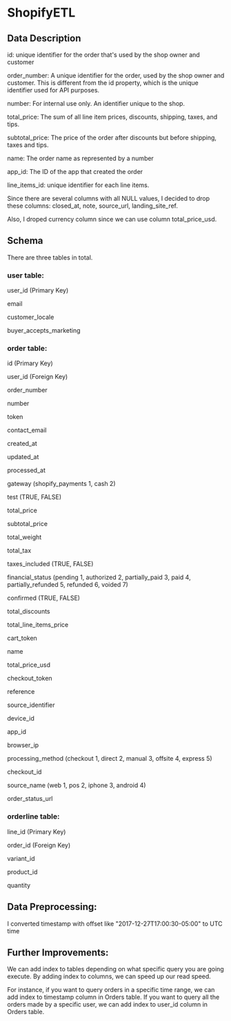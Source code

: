 # ShopifyETL

## Data Description

id: unique identifier for the order that's used by the shop owner and customer

order_number: A unique identifier for the order, used by the shop owner and customer. This is different from the id property, which is the unique identifier used for API purposes.

number: For internal use only. An identifier unique to the shop.

total_price: The sum of all line item prices, discounts, shipping, taxes, and tips.

subtotal_price: The price of the order after discounts but before shipping, taxes and tips.

name: The order name as represented by a number

app_id: The ID of the app that created the order

line_items_id: unique identifier for each line items.

Since there are several columns with all NULL values, I decided to drop these columns: closed_at, note, source_url, landing_site_ref.

Also, I droped currency column since we can use column total_price_usd.


## Schema

There are three tables in total. 



### user table:

user_id (Primary Key)

email

customer_locale

buyer_accepts_marketing



### order table:

id (Primary Key)

user_id (Foreign Key)

order_number 

number 

token  

contact_email 

created_at

updated_at

processed_at

gateway  (shopify_payments 1, cash 2)

test  (TRUE, FALSE)

total_price

subtotal_price

total_weight 

total_tax  

taxes_included  (TRUE, FALSE)

financial_status  (pending 1, authorized 2, partially_paid 3, paid 4, partially_refunded 5, refunded 6, voided 7)

confirmed  (TRUE, FALSE)

total_discounts 

total_line_items_price

cart_token 

name 

total_price_usd

checkout_token

reference

source_identifier

device_id

app_id

browser_ip 

processing_method  (checkout 1, direct 2, manual 3, offsite 4, express 5)

checkout_id

source_name   (web 1, pos 2, iphone 3, android 4)

order_status_url  



### orderline table:

line_id (Primary Key)

order_id (Foreign Key)

variant_id 

product_id

quantity


## Data Preprocessing:

I converted timestamp with offset like "2017-12-27T17:00:30-05:00" to UTC time

## Further Improvements:

We can add index to tables depending on what specific query you are going execute. By adding index to columns, we can speed up our read speed.

For instance, if you want to query orders in a specific time range, we can add index to timestamp column in Orders table. If you want to query all the orders made by a specific user, we can add index to user_id column in Orders table.

